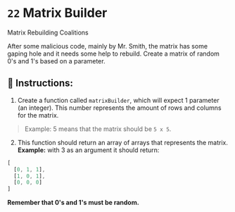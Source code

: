 # `22` Matrix Builder

Matrix Rebuilding Coalitions

After some malicious code, mainly by Mr. Smith, the matrix has some gaping hole and it needs some help to rebuild. Create a matrix of random 0's and 1's based on a parameter.

## 📝 Instructions:

1. Create a function called `matrixBuilder`, which will expect 1 parameter (an integer). This number represents the amount of rows and columns for the matrix. 

> Example: 5 means that the matrix should be `5 x 5`. 

2. This function should return an array of arrays that represents the matrix. **Example:** with 3 as an argument it should return:

```js
[
  [0, 1, 1],
  [1, 0, 1],
  [0, 0, 0]
]
```

**Remember that 0's and 1's must be random.**
